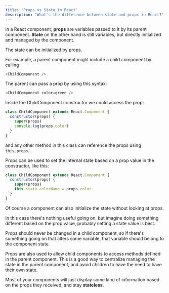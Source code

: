 ```yaml
---
title: 'Props vs State in React'
description: "What's the difference between state and props in React?"
---
```


In a React component, **props** are variables passed to it by its parent component.
**State** on the other hand is still variables, but directly initialized and managed by the component.

The state can be initialized by props.

For example, a parent component might include a child component by calling

```js
<ChildComponent />
```

The parent can pass a prop by using this syntax:

```js
<ChildComponent color=green />
```

Inside the ChildComponent constructor we could access the prop:

```js
class ChildComponent extends React.Component {
  constructor(props) {
    super(props)
    console.log(props.color)
  }
}
```

and any other method in this class can reference the props using `this.props`.

Props can be used to set the internal state based on a prop value in the constructor, like this:

```js
class ChildComponent extends React.Component {
  constructor(props) {
    super(props)
    this.state.colorName = props.color
  }
}
```

Of course a component can also initialize the state without looking at props.

In this case there's nothing useful going on, but imagine doing something different based on the prop value, probably setting a state value is best.

Props should never be changed in a child component, so if there's something going on that alters some variable, that variable should belong to the component state.

Props are also used to allow child components to access methods defined in the parent component. This is a good way to centralize managing the state in the parent component, and avoid children to have the need to have their own state.

Most of your components will just display some kind of information based on the props they received, and stay **stateless**.
